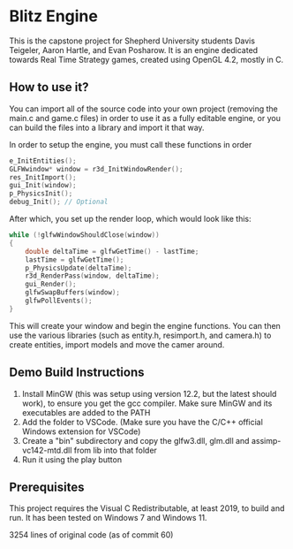 # Blitz Engine

This is the capstone project for Shepherd University students Davis Teigeler, Aaron Hartle, and Evan Posharow.  It is an engine dedicated towards Real Time Strategy games, created using OpenGL 4.2, mostly in C.

## How to use it?
You can import all of the source code into your own project (removing the main.c and game.c files) in order to use it as a fully editable engine, or you can build the files into a library and import it that way.

In order to setup the engine, you must call these functions in order
```C
e_InitEntities();
GLFWwindow* window = r3d_InitWindowRender();
res_InitImport();
gui_Init(window);
p_PhysicsInit();
debug_Init(); // Optional
```

After which, you set up the render loop, which would look like this:
```C
while (!glfwWindowShouldClose(window))
{
    double deltaTime = glfwGetTime() - lastTime;
    lastTime = glfwGetTime();
    p_PhysicsUpdate(deltaTime);
    r3d_RenderPass(window, deltaTime);
    gui_Render();
    glfwSwapBuffers(window);
    glfwPollEvents();
}
```

This will create your window and begin the engine functions.  You can then use the various libraries (such as entity.h, resimport.h, and camera.h) to create entities, import models and move the camer around.

## Demo Build Instructions

1. Install MinGW (this was setup using version 12.2, but the latest should work), to ensure you get the gcc compiler.  Make sure MinGW and its executables are added to the PATH
2. Add the folder to VSCode. (Make sure you have the C/C++ official Windows extension for VSCode)
3. Create a "bin" subdirectory and copy the glfw3.dll, glm.dll and assimp-vc142-mtd.dll from lib into that folder
4. Run it using the play button

## Prerequisites

This project requires the Visual C Redistributable, at least 2019, to build and run.  It has been tested on Windows 7 and Windows 11.

3254 lines of original code (as of commit 60)
